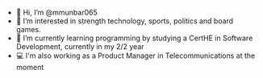 - 👋 Hi, I’m @mmunbar065
- 👀 I’m interested in strength technology, sports, politics and board games.
- 🌱 I’m currently learning programming by studying a CertHE in Software Development, currently in my 2/2 year
- 💻 I'm also working as a Product Manager in Telecommunications at the moment

<!---
mmunbar065/mmunbar065 is a ✨ special ✨ repository because its `README.md` (this file) appears on your GitHub profile.
You can click the Preview link to take a look at your changes.
--->

